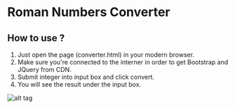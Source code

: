 # Roman Numbers Converter

## How to use ?

1. Just open the page (converter.html) in your modern browser. 
2. Make sure you're connected to the interner in order to get Bootstrap and JQuery from CDN.
3. Submit integer into input box and click convert.
4. You will see the result under the input box.

![alt tag](http://i.imgur.com/gnbsUJ3.png)
